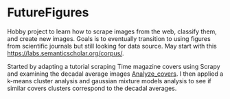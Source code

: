 # FutureFigures
Hobby project to learn how to scrape images from the web, classify them, and create new images. Goals is to eventually transition to using figures from scientific journals but still looking for data source. May start with this https://labs.semanticscholar.org/corpus/.


Started by adapting a tutorial scraping Time magazine covers using Scrapy and examining the decadal average images [Analyze_covers](    Analyze_covers.ipynb). I then applied a k-means cluster analysis and gaussian mixture models analysis to see if similar covers clusters correspond to the decadal averages.
